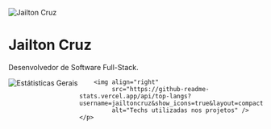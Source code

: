 ![Jailton Cruz](https://storage.googleapis.com/tom-cruz_cdn/assets/profile/profile.png)

<h1>Jailton Cruz</h1>
<p>Desenvolvedor de Software Full-Stack.</p>

<div>
    <p>
        <img align="left" 
             src="https://github-readme-stats.vercel.app/api?username=jailtoncruz&show_icons=true&layout=compact&theme=dracula&include_all_commits=true&count_private=true" 
             alt="Estátisticas Gerais" />

        <img align="right" 
             src="https://github-readme-stats.vercel.app/api/top-langs?username=jailtoncruz&show_icons=true&layout=compact&theme=dracula&include_all_commits=true&count_private=true" 
             alt="Techs utilizadas nos projetos" />
    </p>
</div>
